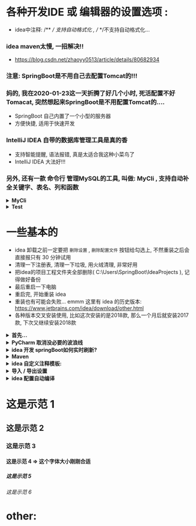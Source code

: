 ﻿# 各种开发IDE 或 编辑器的设置选项 :
* idea中注释:  /** */ 支持自动格式化  ,  /* */不支持自动格式化...


### idea maven太慢, 一招解决!!
* https://blog.csdn.net/zhaoyy0513/article/details/80682934
	


### 注意: SpringBoot是不用自己去配置Tomcat的!!!
### 妈的, 我在2020-01-23这一天折腾了好几个小时, 死活配置不好Tomacat, 突然想起来SpringBoot是不用配置Tomcat的....
* SpringBoot 自己内置了一个小型的服务器
* 方便快捷, 适用于快速开发


### IntelliJ IDEA 自带的数据库管理工具是真的香
* 支持智能提醒, 语法报错, 真是太适合我这种小菜鸟了
* IntelliJ IDEA 大法好!!!





### 另外, 还有一款 命令行 管理MySQL的工具, 叫做: MyCli , 支持自动补全关键字、表名、列和函数 
<details>
<summary><b> MyCli </b></summary>

```

MyCli 是 MySQL 的专用命令行客户端，可以自动补全和语法高亮显示
安装方法:  pip install mycli   (首先先要安装 python )

mycli -uroot

直接可以进入 MySQL 

支持语法字段/表名自动补全, 提醒, 完美

另外好用的 MySQL 管理客户端有:  
	IntelliJ IDEA 自带的数据库管理工具 (五星级好用, 收费, 可试用)
	SQLyog(收费, 可试用)   
	MySQL-Front(免费)   
	HeidiSQL(免费)

经过使用, 发现 SQLyog 不如 HeidiSQL好用 , 数据有时候已经更新了, 但是在 SQLyog 里面就是刷新不出来


```
</details>













<details>
<summary><b> Test </b></summary>

```  

<summary><b> Test </b></summary> 下面必须空一行, 不然在 Markdown 里识别失败

<b> 是加粗字体的效果

这里是内容...

```
</details>

























# 一些基本的
* idea 卸载之前一定要把 `删除设置` , `删除配置文件` 按钮给勾选上, 不然重装之后会直接报只有 30 分钟试用
* 清理一下注册表, 清理一下垃圾, 用火绒清理, 非常好用
* 把idea的项目工程文件夹全部删除( C:\Users\SpringBoot\IdeaProjects ), 记得做好备份
* 最后重启一下电脑
* 重启完, 开始重装 idea
* 重装也有可能会失败... emmm  这里有 idea 的历史版本:   https://www.jetbrains.com/idea/download/other.html
* 各种版本交叉安装使用, 比如这次安装的是2018款, 那么一个月后就安装2017款, 下次又继续安装2018款
<details>
<summary><b>首先...</b></summary>

```  


可以直接在 Settings 里面搜索: 比如搜索: font(字体设置)


第一步肯定是字体的设置(大小 颜色):
	字体分为软件界面设置 和 编辑区代码字体设置:
		软件界面字体大小:
			File | Settings | Appearance & Behavior | Appearance
				字体大小 16 比较合适
		
		编辑区代码字体设置:
			File | Settings | Editor | Font
			字体大小 18 比较合适
			字体推荐 Fira code
			行间距为 1.3 比较合适,不要太挤


第二就是快捷键的设置:
	File | Settings | Keymap

		关闭当前标签:
		搜索: ctrl + F4 
		再然后搜索 close 设置快捷键

		在系统文件夹打开:
		show in explorer : Alt + E

		格式化代码:
		搜索: format
		设置为: shift + F


第三:
	忽略大小写自动提示:
	打开 setting -> 输入 Completion
	有一个 code Completion项目 点击去
	有个match case,  把那个钩去掉


其他:
代码颜色的设置:
	File | Settings | Editor | Color Scheme

	CTRL + alt + S 进入 settings 界面 -> 输入 color 
	常用的需要配置颜色的有:
	java
	JavaScript
	html
	css
	xml

	常用的有:
	//
	/* */
	/** */
	""




	idea 自动补全代码 
		Alt + 回车键(enter)
	比如:
		new User();  直接一键生成  User user = new User();
	(一键导包也是这个快捷键)

	
	
	
	系统自带快捷键:

	Alt + Insert :
		一键生成 getter / setter / toString / 构造方法

		1-- itar  
	生成for循环的快捷键:
		for (var i = 0; i < ii.length; i++) {
				const iiElement = ii[i];
		}

	2-- itin 
		for (var iiKey in ii) {
				
		}

	3-- fori
		for (var i = 0; i < ; i++) {
				
		}
	4-- cl -> console.log()  JavaScript
		需要自己去设置!!!  
		settings -> live Template

	5-- 
		Ctrl + F2 停止程序		

	6--
		Alt + Enter  一键补全代码( new User;  =>  User user = new User();  )




各种版本的Java官方下载:
https://www.oracle.com/technetwork/java/archive-139210.html

设置行号颜色:
settings
Editor
color scheme
General
code -> line number


Found duplicated code(发现了重复的代码)
Settings —> Editor —> Inspections —> General —> Duplicated Code


idea 找不到Tomcat服务器?
打开 settings -> 搜索:plugins
把 tomcat 打上勾


IntelliJ IDEA报Found duplicated code in this file
IntelliJ IDEA编程工具报Found duplicated code in this file错误提示是因为你的代码重复了
IntelliJ IDEA设置步骤如下
File → Settings → Editor → Inspections → General → Duplicated Code.



Pycharm出现太多空格 : Pycharm pep 8 indentation contains tabs
As a temporary workaround:
Alt+Enter
choose "Ignore errors like this"



idea 配置 less:
	首先安装 file watchers 插件: settings -> Plugins -> 搜索:file watchers 插件安装
	重启idea编辑器
	settings -> 搜索 file watchers
	配置less解析器



idea打包javaweb项目,有两种方式 : 一种是war，一种是 war explored
	war不支持热更新(就是你修改html源代码, 不自动更新源码)
	war explored 支持热更新, 修改html内容, 网页也随之改变
	推荐使用 war explored 


```
</details>


















<details>
<summary><b> PyCharm 取消没必要的波浪线</b></summary>

```  

python是门语言代码非常严格的编程语言, 有时候你写的代码并没有错, 只是代码不符合规范, PyCharm也会提出警告(黄色波浪线)

但是这些代码仅仅是不规范, 并没有语法上的错误

如何修改 PyCharm 不让他碍手碍脚呢?

教程如下:

https://blog.csdn.net/xiemanR/article/details/72583718


```
</details>




















<details>
<summary><b> idea 开发 springBoot如何实时刷新?</b></summary>

```  

如果因为旧项目十分臃肿，导致热重启很慢而影响开发效率，
建议直接在POM移除spring-boot-devtools 依赖，然后使用 Ctrl+Shift+F9 进行免启动快速更新！！

2020-01-25 经过测试发现 
Ctrl+Shift+F9 只针对前端内容(html / css / JavaScript)的改动生效
对后端(Java springBoot)的改动并不生效
可以直接在idea里面用 Ctrl+F5 重启 debug  只不过速度比较慢...

教程链接 https://www.jianshu.com/p/f658fed35786	


```
</details>


















<details>
<summary><b>Maven</b></summary>

```  

针对单个项目
在项目的maven配置文件pom.xml里，添加repositories配置即可，如下：

  <repositories>
    <repository>
      <id>aliyun</id>
      <name>aliyun</name>
      <url>http://maven.aliyun.com/nexus/content/groups/public</url>
    </repository>
  </repositories>

```
</details>



















<details>
<summary><b>idea 自定义注释模板:</b></summary>

```  
settings
live templates
点击右边那个加号 弹出 live template
填写 // 
下面 template text 填写:  // $date$ $time$
点击 edit variables 
date选择 data()
time选择 time()
选择应用范围(一般是 Java 和 JavaScript)

最后, 在编辑过程中, 打出 // 然后按一下 Tap 键,
就会一键生成 // 2020/1/26 15:38
```
</details>


































<details>
<summary><b> 导入 / 导出设置 </b></summary>

```  

IntelliJ IDEA导出设置

导出：【File】->【Export Settings】

导入：【File】->【Import Settings】


```

</details>





















<details>
<summary><b>idea 配置自动编译</b></summary>

```  
首先:
	打开 setting 
	搜索: "Java compile" :
		找到: 'build project automatically' 打上勾 ;
		找到 "compile independent modules in parallel (may require larger heap size)" 打上勾;

在 idea 的右上角 , 有个 'edit configurations' 点击进去 (就是每次点击 Run/debug 的地方) , 
有个 'on update action'  ,
选择 : hot swap classes and update trigger file if failed
下面就选择: update classess and resouses

* 如果上述还是不行的话, 最后一招:
	按住 shift + alt + ctrl + /   会弹出一个对话框 , 选择: Registry 
	找到:
		comiler.perform.outputs.refresh.on.start
		compiler.automake.allow.when.app.running
	这两行打上勾

```
</details>





# 这是示范 1
## 这是示范 2
### 这是示范 3
#### 这是示范 4  => 这个字体大小刚刚合适
##### 这是示范 5
###### 这是示范 6




# other:


